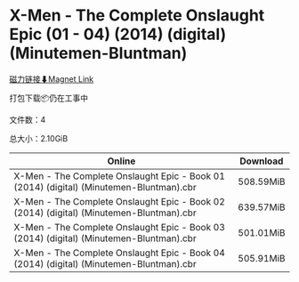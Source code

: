 # X-Men - The Complete Onslaught Epic (01 - 04) (2014) (digital) (Minutemen-Bluntman)

[磁力链接⬇Magnet Link](magnet:?xt=urn:btih:49a0ce32d108a64cbf6b628ac44fcac788d56a5a&dn=X-Men%20-%20The%20Complete%20Onslaught%20Epic%20%2801%20-%2004%29%20%282014%29%20%28digital%29%20%28Minutemen-Bluntman%29)

打包下载📦仍在工事中

文件数：4

总大小：2.10GiB

Online | Download
--- | ---
X-Men - The Complete Onslaught Epic - Book 01 (2014) (digital) (Minutemen-Bluntman).cbr | 508.59MiB
X-Men - The Complete Onslaught Epic - Book 02 (2014) (digital) (Minutemen-Bluntman).cbr | 639.57MiB
X-Men - The Complete Onslaught Epic - Book 03 (2014) (digital) (Minutemen-Bluntman).cbr | 501.01MiB
X-Men - The Complete Onslaught Epic - Book 04 (2014) (digital) (Minutemen-Bluntman).cbr | 505.91MiB